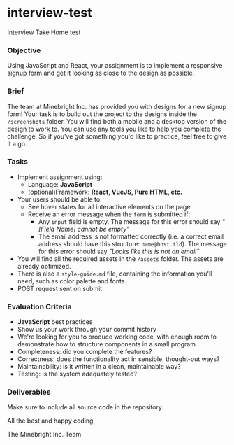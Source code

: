 # interview-test
Interview Take Home test

### Objective

Using JavaScript and React, your assignment is to implement a responsive signup form and get it looking as close to the design as possible.

### Brief

The team at Minebright Inc. has provided you with designs for a new signup form! Your task is to build out the project to the designs inside the `/screenshots` folder. You will find both a mobile and a desktop version of the design to work to. You can use any tools you like to help you complete the challenge. So if you've got something you'd like to practice, feel free to give it a go.

### Tasks

-   Implement assignment using:
    -   Language: **JavaScript**
    -   (optional)Framework: **React, VueJS, Pure HTML, etc.**
-   Your users should be able to:
    -   See hover states for all interactive elements on the page
    -   Receive an error message when the `form` is submitted if:
        -   Any `input` field is empty. The message for this error should say _"[Field Name] cannot be empty"_
        -   The email address is not formatted correctly (i.e. a correct email address should have this structure: `name@host.tld`). The message for this error should say _"Looks like this is not an email"_
-   You will find all the required assets in the `/assets` folder. The assets are already optimized.
-   There is also a `style-guide.md` file, containing the information you'll need, such as color palette and fonts.
-   POST request sent on submit

### Evaluation Criteria

-   **JavaScript** best practices
-   Show us your work through your commit history
-   We're looking for you to produce working code, with enough room to demonstrate how to structure components in a small program
-   Completeness: did you complete the features?
-   Correctness: does the functionality act in sensible, thought-out ways?
-   Maintainability: is it written in a clean, maintainable way?
-   Testing: is the system adequately tested?

### Deliverables

Make sure to include all source code in the repository. 


All the best and happy coding,

The Minebright Inc. Team
